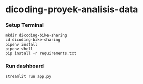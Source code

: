 # dicoding-proyek-analisis-data

### Setup Terminal
```
mkdir dicoding-bike-sharing
cd dicoding-bike-sharing
pipenv install
pipenv shell
pip install -r requirements.txt
```

### Run dashboard
```
streamlit run app.py
```